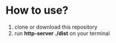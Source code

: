 <!-- You can access website [HERE](https://nurulsilpia.github.io/clubFinder/) -->

# How to use?
1. clone or download this repository
2. run **http-server ./dist** on your terminal

